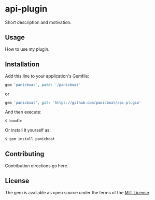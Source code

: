 # api-plugin
Short description and motivation.

## Usage
How to use my plugin.

## Installation
Add this line to your application's Gemfile:

```ruby
gem 'panicboat', path: '/panicboat'
```
or
```ruby
gem 'panicboat', git: 'https://github.com/panicboat/api-plugin'
```

And then execute:
```bash
$ bundle
```

Or install it yourself as:
```bash
$ gem install panicboat
```

## Contributing
Contribution directions go here.

## License
The gem is available as open source under the terms of the [MIT License](https://opensource.org/licenses/MIT).
